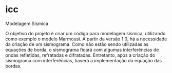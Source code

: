 # icc
Modelagem Sísmica

O objetivo do projeto é criar um código para modelagem sísmica, utilizando como exemplo o modelo Marmousi. 
A partir da versão 1.0, há a necessidade da criação de um sismograma. Como não estão sendo utilizadas as equações de borda,
o sismograma ficará com algumas interferências de ondas refletidas, refratadas e difratadas.
Entretanto, após a criação do sismograma com interferências, haverá a implementação da equação das bordas.
